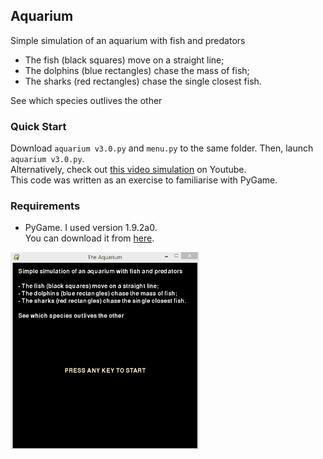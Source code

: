## Aquarium
Simple simulation of an aquarium with fish and predators

- The fish (black squares) move on a straight line;
- The dolphins (blue rectangles) chase the mass of fish;
- The sharks (red rectangles) chase the single closest fish.

See which species outlives the other

### Quick Start
Download `aquarium v3.0.py` and `menu.py` to the same folder. Then, launch `aquarium v3.0.py`.  
Alternatively, check out [this video simulation][1] on Youtube.  
This code was written as an exercise to familiarise with PyGame.  


### Requirements
* PyGame. I used version 1.9.2a0.  
You can download it from [here][2]. 

<img src="Aquarium.gif" width="60%" />

[1]: https://youtu.be/ELCc1FJtYIk
[2]: http://www.pygame.org/download.shtml


